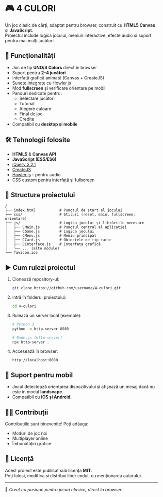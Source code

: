 # 🎮 4 CULORI

Un joc clasic de cărți, adaptat pentru browser, construit cu **HTML5 Canvas** și **JavaScript**.  
Proiectul include logica jocului, meniuri interactive, efecte audio și suport pentru mai mulți jucători.  

## 🚀 Funcționalități
- Joc de tip **UNO/4 Colors** direct în browser
- Suport pentru **2–4 jucători**
- Interfață grafică animată (Canvas + CreateJS)
- Sunete integrate cu [Howler.js](https://howlerjs.com/)
- Mod **fullscreen** și verificare orientare pe mobil
- Panouri dedicate pentru:
  - Selectare jucători
  - Tutorial
  - Alegere culoare
  - Final de joc
  - Credite
- Compatibil cu **desktop și mobile**

## 🛠️ Tehnologii folosite
- **HTML5** & **Canvas API**
- **JavaScript (ES5/ES6)**  
- [jQuery 3.2.1](https://jquery.com/)  
- [CreateJS](https://createjs.com/)  
- [Howler.js](https://howlerjs.com/) – pentru audio
- CSS custom pentru interfață și fullscreen

## 📂 Structura proiectului
```
/
├── index.html           # Punctul de start al jocului
├── css/                 # Stiluri (reset, main, fullscreen, orientare)
├── js/                  # Logica jocului și librăriile necesare
│   ├── CMain.js         # Punctul central al aplicației
│   ├── CGame.js         # Logica jocului
│   ├── CMenu.js         # Meniu principal
│   ├── CCard.js         # Obiectele de tip carte
│   ├── CInterface.js    # Interfața grafică
│   └── ... (alte module)
└── favicon.ico
```

## ▶️ Cum rulezi proiectul
1. Clonează repository-ul:
   ```bash
   git clone https://github.com/username/4-culori.git
   ```
2. Intră în folderul proiectului:
   ```bash
   cd 4-culori
   ```
3. Rulează un server local (exemple):
   ```bash
   # Python 3
   python -m http.server 8080

   # Node.js (http-server)
   npx http-server .
   ```
4. Accesează în browser:
   ```
   http://localhost:8080
   ```

## 📱 Suport pentru mobil
- Jocul detectează orientarea dispozitivului și afișează un mesaj dacă nu este în modul **landscape**.
- Compatibil cu **iOS și Android**.

## 👨‍💻 Contribuții
Contribuțiile sunt binevenite! Poți adăuga:
- Moduri de joc noi
- Multiplayer online
- Îmbunătățiri grafice

## 📜 Licență
Acest proiect este publicat sub licența **MIT**.  
Poți folosi, modifica și distribui liber codul, cu menționarea autorului.

---

🎨 *Creat cu pasiune pentru jocuri clasice, direct în browser.*
